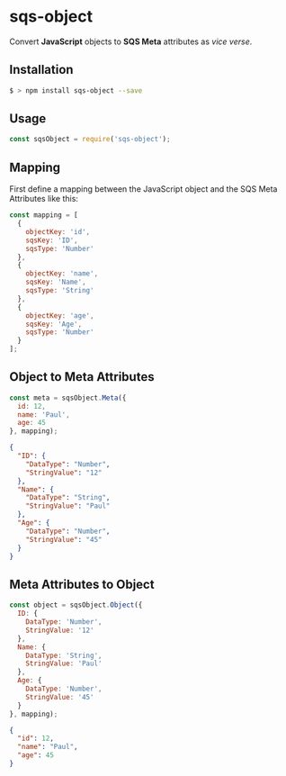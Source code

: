 # sqs-object

Convert **JavaScript** objects to **SQS Meta** attributes as *vice verse*.

## Installation

```bash
$ > npm install sqs-object --save
```

## Usage

```js
const sqsObject = require('sqs-object');
```

## Mapping

First define a mapping between the JavaScript object and the SQS Meta Attributes like this:

```js
const mapping = [
  {
    objectKey: 'id',
    sqsKey: 'ID',
    sqsType: 'Number'
  },
  {
    objectKey: 'name',
    sqsKey: 'Name',
    sqsType: 'String'
  },
  {
    objectKey: 'age',
    sqsKey: 'Age',
    sqsType: 'Number'
  }
];
```

## Object to Meta Attributes

```js
const meta = sqsObject.Meta({
  id: 12,
  name: 'Paul',
  age: 45
}, mapping);
```

```json
{
  "ID": {
    "DataType": "Number",
    "StringValue": "12"
  },
  "Name": {
    "DataType": "String",
    "StringValue": "Paul"
  },
  "Age": {
    "DataType": "Number",
    "StringValue": "45"
  }
}
```

## Meta Attributes to Object

```js
const object = sqsObject.Object({
  ID: {
    DataType: 'Number',
    StringValue: '12'
  },
  Name: {
    DataType: 'String',
    StringValue: 'Paul'
  },
  Age: {
    DataType: 'Number',
    StringValue: '45'
  }
}, mapping);
```

```json
{
  "id": 12,
  "name": "Paul",
  "age": 45
}
```
